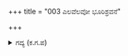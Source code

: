 +++
title = "003 ಎಲವೆಲವೋ ಭೂರಿಶ್ರವನೆ"

+++

<details><summary>ಗದ್ಯ (ಕ.ಗ.ಪ) </summary>

3. ಸಾತ್ಯಕಿಯು "ಎಲವೆಲವೋ ಭೂರಿಶ್ರವನೆ  ಫಡ, ಗೆದ್ದು ಹೋಗಬೇಡ. ಎಲ್ಲಿ ಹೋದರೂ ತಲೆಮರೆಸಿಕೊಂಡು ಹೋಗಲು ಅವಕಾಶ ಕೊಡುವುದಿಲ್ಲ. ಎದುರಾಗು" ಎನ್ನುತ್ತಾ ಭೂರಿಶ್ರವನನ್ನು ಮೂದಲಿಸಲು, ಭೂರಿಶ್ರವನು "ಎಲವೋ ಸಾತ್ಯಕಿ.... ಸುಭಟ ಬಾಹಿರನೇ, ಹರಟಬೇಡ, ನಿಜವಾಗಿಯೂ ನೀನು ವೀರನಾದರೆ ಹರಿತವಾದ ಬಾಣಗಳೊಡನೆ ಮಾತಾಡು. ಬರಿ ಮಾತು (ವ್ಯರ್ಥ ಮಾತು) ಭಂಡತನ " ಎಂದನು.
</details>
